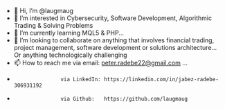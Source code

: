 - 👋 Hi, I’m @laugmaug
- 👀 I’m interested in Cybersecurity, Software Development, Algorithmic Trading & Solving Problems
- 🌱 I’m currently learning MQL5 & PHP...
- 💞️ I’m looking to collaborate on anything that involves financial trading, project management, software development or solutions architecture... Or anything technologically challenging
- 📫 How to reach me via email:    peter.radebe22@gmail.com ...
-                    via LinkedIn: https://linkedin.com/in/jabez-radebe-306931192
-                    via Github:   https://github.com/laugmaug

<!---
laugmaug/laugmaug is a ✨ special ✨ repository because its `README.md` (this file) appears on your GitHub profile.
You can click the Preview link to take a look at your changes.
--->
